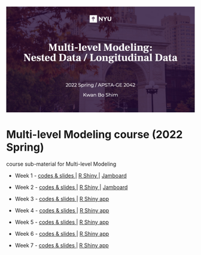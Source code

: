 ![main](main1.png)

# Multi-level Modeling course (2022 Spring)
course sub-material for Multi-level Modeling

  - Week 1 - [ codes & slides ](https://github.com/JosephKBS/21fall_statcomp/tree/main/w1) | [ R Shiny ](https://apsta.shinyapps.io/MLM_W1/) | [ Jamboard ](https://jamboard.google.com/d/1gV2_v10hDhzzeKTVrXwSJ8rLKIuWNQDnieDE4W5hQTI/viewer)

  - Week 2 - [ codes & slides ](https://github.com/JosephKBS/21fall_statcomp/tree/main/w2) | [ R Shiny ](https://apsta.shinyapps.io/MLM_W2/) | [ Jamboard ](https://jamboard.google.com/d/1NVRXMLLXT-yPgIAkvQbYzpj16NZL_MaWEZoMt9mITrQ/viewer)

  - Week 3 - [ codes & slides ](https://github.com/JosephKBS/21fall_statcomp/tree/main/w3) | [ R Shiny app ](https://apsta.shinyapps.io/StatCompWeek3/)

  - Week 4 - [ codes & slides ](https://github.com/JosephKBS/21fall_statcomp/tree/main/w4) | [ R Shiny app ](https://apsta.shinyapps.io/StatCompWeek4/)

  - Week 5 - [ codes & slides ](https://github.com/JosephKBS/21fall_statcomp/tree/main/w5) | [ R Shiny app ](https://apsta.shinyapps.io/StatCompWeek5/)

  - Week 6 - [ codes & slides ](https://github.com/JosephKBS/21fall_statcomp/tree/main/w6) | [ R Shiny app ](https://apsta.shinyapps.io/StatCompWeek6/)

  - Week 7 - [ codes & slides ](https://github.com/JosephKBS/21fall_statcomp/tree/main/w7) | [ R Shiny app ](https://apsta.shinyapps.io/StatCompWeek7/)
